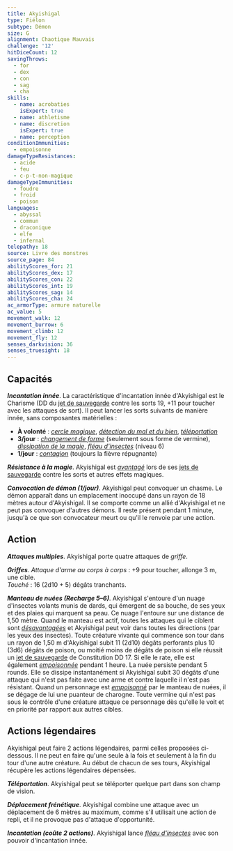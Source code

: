 ```yaml
---
title: Akyishigal
type: Fiélon
subtype: Démon
size: G
alignment: Chaotique Mauvais
challenge: '12'
hitDiceCount: 12
savingThrows:
  - for
  - dex
  - con
  - sag
  - cha
skills:
  - name: acrobaties
    isExpert: true
  - name: athletisme
  - name: discretion
    isExpert: true
  - name: perception
conditionImmunities:
  - empoisonne
damageTypeResistances:
  - acide
  - feu
  - c-p-t-non-magique
damageTypeImmunities:
  - foudre
  - froid
  - poison
languages:
  - abyssal
  - commun
  - draconique
  - elfe
  - infernal
telepathy: 18
source: Livre des monstres
source_page: 84
abilityScores_for: 21
abilityScores_dex: 17
abilityScores_con: 22
abilityScores_int: 19
abilityScores_sag: 14
abilityScores_cha: 24
ac_armorType: armure naturelle
ac_value: 5
movement_walk: 12
movement_burrow: 6
movement_climb: 12
movement_fly: 12
senses_darkvision: 36
senses_truesight: 18
---
```

## Capacités
_**Incantation innée**_. La caractéristique d'incantation innée d'Akyishigal est le Charisme (DD du [jet de sauvegarde](/utiliser-les-caracteristiques/#jets-de-sauvegarde) contre les sorts 19, +11 pour toucher avec les attaques de sort). Il peut lancer les sorts suivants de manière innée, sans composantes matérielles :
* **À volonté** : [_cercle magique_](/grimoire/cercle-magique/), [_détection du mal et du bien_](/grimoire/detection-du-mal-et-du-bien/), [_téléportation_](/grimoire/teleportation/)
* **3/jour** : [_changement de forme_](/grimoire/changement-de-forme/) (seulement sous forme de vermine), [_dissipation de la magie_](/grimoire/dissipation-de-la-magie/), [_fléau d'insectes_](/grimoire/fleau-d-insectes/) (niveau 6)
* **1/jour** : [_contagion_](/grimoire/contagion/) (toujours la fièvre répugnante)

_**Résistance à la magie**_. Akyishigal est [_avantagé_](/utiliser-les-caracteristiques/#avantage-et-desavantage) lors de ses [jets de sauvegarde](/utiliser-les-caracteristiques/#jets-de-sauvegarde) contre les sorts et autres effets magiques.

_**Convocation de démon (1/jour)**_. Akyishigal peut convoquer un chasme. Le démon apparaît dans un emplacement inoccupé dans un rayon de 18 mètres autour d'Akyishigal. Il se comporte comme un allié d'Akyishigal et ne peut pas convoquer d'autres démons. Il reste présent pendant 1 minute, jusqu'à ce que son convocateur meurt ou qu'il le renvoie par une action.

## Action
_**Attaques multiples**_. Akyishigal porte quatre attaques de _griffe_.

_**Griffes**_. _Attaque d'arme au corps à corps_ : +9 pour toucher, allonge 3 m, une cible.  
_Touché_ : 16 (2d10 + 5) dégâts tranchants.

_**Manteau de nuées (Recharge 5–6)**_. Akyishigal s'entoure d'un nuage d'insectes volants munis de dards, qui émergent de sa bouche, de ses yeux et des plaies qui marquent sa peau. Ce nuage l'entoure sur une distance de 1,50 mètre. Quand le manteau est actif, toutes les attaques qui le ciblent sont [_désavantagées_](/utiliser-les-caracteristiques/#avantage-et-desavantage) et Akyishigal peut voir dans toutes les directions (par les yeux des insectes). Toute créature vivante qui commence son tour dans un rayon de 1,50 m d'Akyishigal subit 11 (2d10) dégâts perforants plus 10 (3d6) dégâts de poison, ou moitié moins de dégâts de poison si elle réussit un [jet de sauvegarde](/utiliser-les-caracteristiques/#jets-de-sauvegarde) de Constitution DD 17. Si elle le rate, elle est également [_empoisonnée_](/gerer-la-sante-du-personnage/#empoisonne) pendant 1 heure. La nuée persiste pendant 5 rounds. Elle se dissipe instantanément si Akyishigal subit 30 dégâts d'une attaque qui n'est pas faite avec une arme et contre laquelle il n'est pas résistant. Quand un personnage est [_empoisonné_](/gerer-la-sante-du-personnage/#empoisonne) par le manteau de nuées, il se dégage de lui une puanteur de charogne. Toute vermine qui n'est pas sous le contrôle d'une créature attaque ce personnage dès qu'elle le voit et en priorité par rapport aux autres cibles.

## Actions légendaires
Akyishigal peut faire 2 actions légendaires, parmi celles proposées ci-dessous. Il ne peut en faire qu'une seule à la fois et seulement à la fin du tour d'une autre créature. Au début de chacun de ses tours, Akyishigal récupère les actions légendaires dépensées.

_**Téléportation**_. Akyishigal peut se téléporter quelque part dans son champ de vision.

_**Déplacement frénétique**_. Akyishigal combine une attaque avec un déplacement de 6 mètres au maximum, comme s'il utilisait une action de repli, et il ne provoque pas d'attaque d'opportunité.

_**Incantation (coûte 2 actions)**_. Akyishigal lance [_fléau d'insectes_](/grimoire/fleau-d-insectes/) avec son pouvoir d'incantation innée.
